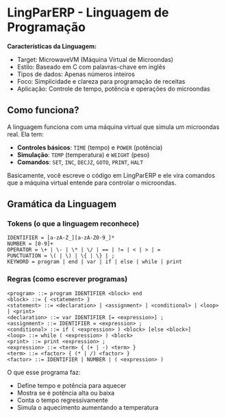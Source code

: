 # LingParERP - Linguagem de Programação

**Características da Linguagem:**
- Target: MicrowaveVM (Máquina Virtual de Microondas)
- Estilo: Baseado em C com palavras-chave em inglês
- Tipos de dados: Apenas números inteiros
- Foco: Simplicidade e clareza para programação de receitas
- Aplicação: Controle de tempo, potência e operações do microondas

## Como funciona?

A linguagem funciona com uma máquina virtual que simula um microondas real. Ela tem:

- **Controles básicos**: `TIME` (tempo) e `POWER` (potência)
- **Simulação**: `TEMP` (temperatura) e `WEIGHT` (peso)
- **Comandos**: `SET`, `INC`, `DECJZ`, `GOTO`, `PRINT`, `HALT`

Basicamente, você escreve o código em LingParERP e ele vira comandos que a máquina virtual entende para controlar o microondas.

## Gramática da Linguagem

### Tokens (o que a linguagem reconhece)

```
IDENTIFIER = [a-zA-Z_][a-zA-Z0-9_]*
NUMBER = [0-9]+
OPERATOR = \+ | \- | \* | \/ | == | != | < | > | =
PUNCTUATION = \( | \) | \{ | \} | ;
KEYWORD = program | end | var | if | else | while | print
```

### Regras (como escrever programas)

```
<program> ::= program IDENTIFIER <block> end
<block> ::= { <statement> }
<statement> ::= <declaration> | <assignment> | <conditional> | <loop> | <print>
<declaration> ::= var IDENTIFIER [= <expression>] ;
<assignment> ::= IDENTIFIER = <expression> ;
<conditional> ::= if ( <expression> ) <block> [else <block>]
<loop> ::= while ( <expression> ) <block>
<print> ::= print <expression> ;
<expression> ::= <term> { (+ | -) <term> }
<term> ::= <factor> { (* | /) <factor> }
<factor> ::= IDENTIFIER | NUMBER | ( <expression> )
```

O que esse programa faz:
- Define tempo e potência para aquecer
- Mostra se é potência alta ou baixa
- Conta o tempo regressivamente
- Simula o aquecimento aumentando a temperatura

